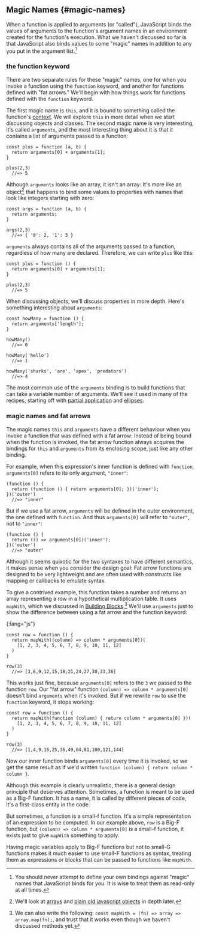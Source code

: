 ## Magic Names {#magic-names}

When a function is applied to arguments (or "called"), JavaScript binds the values of arguments to the function's argument names in an environment created for the function's execution. What we haven't discussed so far is that JavaScript also binds values to some "magic" names in addition to any you put in the argument list.[^read-only]

[^read-only]: You should never attempt to define your own bindings against "magic" names that JavaScript binds for you. It is wise to treat them as read-only at all times.

### the function keyword

There are two separate rules for these "magic" names, one for when you invoke a function using the `function` keyword, and another for functions defined with "fat arrows." We'll begin with how things work for functions defined with the `function` keyword.

The first magic name is  `this`, and it is bound to something called the function's [context](#context). We will explore `this` in more detail when we start discussing objects and classes. The second magic name is very interesting, it's called `arguments`, and the most interesting thing about it is that it contains a list of arguments passed to a function:

    const plus = function (a, b) {
      return arguments[0] + arguments[1];
    }

    plus(2,3)
      //=> 5

Although `arguments` looks like an array, it isn't an array: It's more like an object[^pojo] that happens to bind some values to properties with names that look like integers starting with zero:

    const args = function (a, b) {
      return arguments;
    }

    args(2,3)
      //=> { '0': 2, '1': 3 }

`arguments` always contains all of the arguments passed to a function, regardless of how many are declared. Therefore, we can write `plus` like this:

    const plus = function () {
      return arguments[0] + arguments[1];
    }

    plus(2,3)
      //=> 5

When discussing objects, we'll discuss properties in more depth. Here's something interesting about `arguments`:

    const howMany = function () {
      return arguments['length'];
    }

    howMany()
      //=> 0

    howMany('hello')
      //=> 1

    howMany('sharks', 'are', 'apex', 'predators')
      //=> 4

The most common use of the `arguments` binding is to build functions that can take a variable number of arguments. We'll see it used in many of the recipes, starting off with [partial application](#simple-partial) and [ellipses](#ellipses).

[^pojo]: We'll look at [arrays](#arrays) and [plain old javascript objects](#pojos) in depth later.

### magic names and fat arrows

The magic names `this` and `arguments` have a different behaviour when you invoke a function that was defined with a fat arrow: Instead of being bound when the function is invoked, the fat arrow function always acquires the bindings for `this` and `arguments` from its enclosing scope, just like any other binding.

For example, when this expression's inner function is defined with `function`, `arguments[0]` refers to its only argument, `"inner"`:

    (function () {
      return (function () { return arguments[0]; })('inner');
    })('outer')
      //=> "inner"

But if we use a fat arrow, `arguments` will be defined in the outer environment, the one defined with `function`. And thus `arguments[0]` will refer to `"outer"`, not to `"inner"`:

    (function () {
      return (() => arguments[0])('inner');
    })('outer')
      //=> "outer"

Although it seems quixotic for the two syntaxes to have different semantics, it makes sense when you consider the design goal: Fat arrow functions are designed to be very lightweight and are often used with constructs like mapping or callbacks to emulate syntax.

To give a contrived example, this function takes a number and returns an array representing a row in a hypothetical multiplication table. It uses `mapWith`, which we discussed in [Building Blocks](#buildingblocks).[^mapWith] We'll use `arguments` just to show the difference between using a fat arrow and the function keyword:

[^mapWith]: We can also write the following: `const mapWith = (fn) => array => array.map(fn);`, and trust that it works even though we haven't discussed methods yet.

{:lang="js"}
~~~~~~~~
const row = function () {
  return mapWith((column) => column * arguments[0])(
    [1, 2, 3, 4, 5, 6, 7, 8, 9, 10, 11, 12]
  )
}

row(3)
  //=> [3,6,9,12,15,18,21,24,27,30,33,36]
~~~~~~~~

This works just fine, because `arguments[0]` refers to the `3` we passed to the function `row`. Our "fat arrow" function `(column) => column * arguments[0]` doesn't bind `arguments` when it's invoked. But if we rewrite `row` to use the `function` keyword, it stops working:

    const row = function () {
      return mapWith(function (column) { return column * arguments[0] })(
        [1, 2, 3, 4, 5, 6, 7, 8, 9, 10, 11, 12]
      )
    }

    row(3)
      //=> [1,4,9,16,25,36,49,64,81,100,121,144]

Now our inner function binds `arguments[0]` every time it is invoked, so we get the same result as if we'd written
`function (column) { return column * column }`.

Although this example is clearly unrealistic, there is a general design principle that deserves attention. Sometimes, a function is meant to be used as a Big-F function. It has a name, it is called by different pieces of code, it's a first-class entity in the code.

But sometimes, a function is a small-f function. It's a simple representation of an expression to be computed. In our example above, `row` is a Big-F function, but `(column) => column * arguments[0]` is a small-f function, it exists just to give `mapWith` something to apply.

Having magic variables apply to Big-F functions but not to small-G functions makes it much easier to use small-F functions as syntax, treating them as expressions or blocks that can be passed to functions like `mapWith`.
